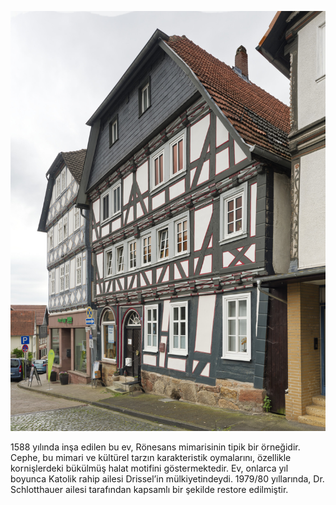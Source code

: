 ![Haus Drissel](./images/06634005/p19.jpg)

1588 yılında inşa edilen bu ev, Rönesans mimarisinin tipik bir örneğidir. Cephe, bu mimari ve kültürel tarzın karakteristik oymalarını, özellikle kornişlerdeki bükülmüş halat motifini göstermektedir. Ev, onlarca yıl boyunca Katolik rahip ailesi Drissel’in mülkiyetindeydi. 1979/80 yıllarında, Dr. Schlotthauer ailesi tarafından kapsamlı bir şekilde restore edilmiştir.